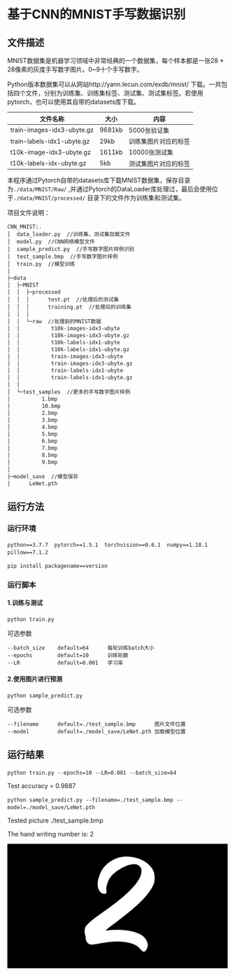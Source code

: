 # 基于CNN的MNIST手写数据识别

## 文件描述

MNIST数据集是机器学习领域中非常经典的一个数据集，每个样本都是一张28 * 28像素的灰度手写数字图片。0~9十个手写数字。

Python版本数据集可以从网站http://yann.lecun.com/exdb/mnist/ 下载。一共包括四个文件，分别为训练集、训练集标签、测试集、测试集标签。若使用pytorch，也可以使用其自带的datasets库下载。

| 文件名称                   | 大小   | 内容                 |
| -------------------------- | ------ | -------------------- |
| train-images-idx3-ubyte.gz | 9681kb | 5000张验证集         |
| train-labels-idx1-ubyte.gz | 29kb   | 训练集图片对应的标签 |
| t10k-image-idx3-ubyte.gz   | 1611kb | 10000张测试集        |
| t10k-labels-idx-ubyte.gz   | 5kb    | 测试集图片对应的标签 |

本程序通过Pytorch自带的datasets库下载MNIST数据集，保存目录为`./data/MNIST/Raw/` ,并通过Pytorch的DataLoader库处理过，最后会使用位于`./data/MNIST/processed/` 目录下的文件作为训练集和测试集。

项目文件说明：

```
CNN_MNIST:.
│  data_loader.py  //训练集、测试集加载文件  
│  model.py  //CNN网络模型文件
│  sample_predict.py  //手写数字图片样例识别
│  test_sample.bmp  //手写数字图片样例
│  train.py  //模型训练
│
├─data
│  ├─MNIST
│  │  ├─processed
│  │  │      test.pt  //处理后的测试集
│  │  │      training.pt  //处理后的训练集
│  │  │      
│  │  └─raw  //处理前的MNIST数据
│  │          t10k-images-idx3-ubyte
│  │          t10k-images-idx3-ubyte.gz
│  │          t10k-labels-idx1-ubyte
│  │          t10k-labels-idx1-ubyte.gz
│  │          train-images-idx3-ubyte
│  │          train-images-idx3-ubyte.gz
│  │          train-labels-idx1-ubyte
│  │          train-labels-idx1-ubyte.gz
│  │          
│  └─test_samples  //更多的手写数字图片样例
│          1.bmp
│          10.bmp
│          2.bmp
│          3.bmp
│          4.bmp
│          5.bmp
│          6.bmp
│          7.bmp
│          8.bmp
│          9.bmp
│          
├─model_save  //模型保存
│      LeNet.pth
```



## 运行方法

### 运行环境

` python==3.7.7  pytorch==1.5.1  torchvision==0.6.1  numpy==1.18.1  pillow==7.1.2 `

`pip install packagename==version`



### 运行脚本

#### 1.训练与测试

`python train.py`

可选参数

```
--batch_size    default=64      每轮训练batch大小
--epochs        default=10      训练轮数
--LR            default=0.001   学习率
```

#### 2.使用图片进行预测

`python sample_predict.py`

可选参数

```
--filename      default=./test_sample.bmp      图片文件位置
--model         default=./model_save/LeNet.pth 加载模型位置
```

## 运行结果

`python train.py --epochs=10 --LR=0.001 --batch_size=64`

Test accuracy = 0.9887



`python sample_predict.py --filename=./test_sample.bmp --model=./model_save/LeNet.pth`

Tested picture ./test_sample.bmp

The hand writing number is: 2



![](./test_sample.bmp)
